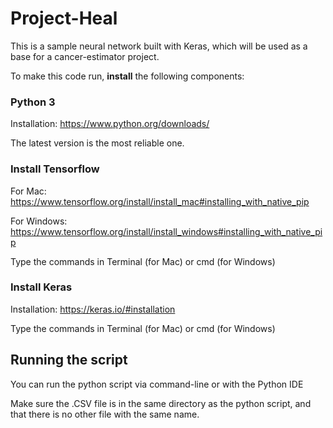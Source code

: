 <h1> Project-Heal </h1>

This is a sample neural network built with Keras, which will be used as a base for a cancer-estimator project.

To make this code run, <b>install</b> the following components:

<h3>Python 3</h3>

Installation: https://www.python.org/downloads/

The latest version is the most reliable one.

<h3>Install Tensorflow</h3>

For Mac: https://www.tensorflow.org/install/install_mac#installing_with_native_pip

For Windows: https://www.tensorflow.org/install/install_windows#installing_with_native_pip

Type the commands in Terminal (for Mac) or cmd (for Windows)

<h3>Install Keras</h3>

Installation: https://keras.io/#installation

Type the commands in Terminal (for Mac) or cmd (for Windows)


<h2> Running the script </h2>

You can run the python script via command-line or with the Python IDE

Make sure the .CSV file is in the same directory as the python script, and that there is no other file with the same name.
